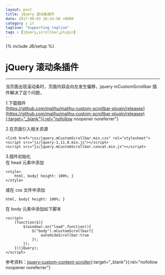 ```yaml
---
layout: post
title: jQuery 滚动条插件
date: 2017-09-03 10:24:58 +0800
category : it
tagline: "Supporting tagline"
tags : [jQuery,scrollbar,plugin]
---
```

{% include JB/setup %}
# jQuery 滚动条插件
---
当页面出现滚动条时，页面内容会向左发生偏移，jquery mCustomScrollbar 插件解决了这个问题，

1.下载插件  
[https://github.com/malihu/malihu-custom-scrollbar-plugin/releases](https://github.com/malihu/malihu-custom-scrollbar-plugin/releases){:target="_blank"}{:rel="nofollow noopener noreferrer"}

2.在页面引入相关资源  
```
<link href="css/jquery.mCustomScrollbar.min.css" rel="stylesheet">
<script src="js/jquery-1.11.0.min.js"></script>
<script src="js/jquery.mCustomScrollbar.concat.min.js"></script>
```
<!-- more -->
3.插件初始化  
在 head 元素中添加
```
<style>
    html, body{ height: 100%; }
</style>
```
或在 css 文件中添加
```
html, body{ height: 100%; }
```
在 body 元素中添加如下脚本
```
<script>
    (function($){
        $(window).on("load",function(){
            $("body").mCustomScrollbar({
                autoHideScrollbar:true
            });
        });
    })(jQuery);
</script>
```

参考资料：[jquery-custom-content-scroller](http://manos.malihu.gr/jquery-custom-content-scroller/){:target="_blank"}{:rel="nofollow noopener noreferrer"}

